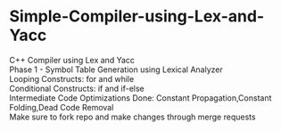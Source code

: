 # Simple-Compiler-using-Lex-and-Yacc
C++ Compiler using Lex and Yacc\
Phase 1 - Symbol Table Generation using Lexical Analyzer\
Looping Constructs: for and while\
Conditional Constructs: if and if-else\
Intermediate Code Optimizations Done: Constant Propagation,Constant Folding,Dead Code Removal\
Make sure to fork repo and make changes through merge requests
